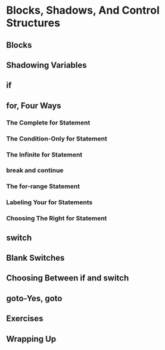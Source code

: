 # Blocks, Shadows, And Control Structures

## Blocks

## Shadowing Variables

## if

## for, Four Ways

### The Complete for Statement

### The Condition-Only for Statement

### The Infinite for Statement

### break and continue

### The for-range Statement

### Labeling Your for Statements

### Choosing The Right for Statement

## switch

## Blank Switches

## Choosing Between if and switch

## goto-Yes, goto

## Exercises

## Wrapping Up
